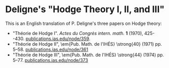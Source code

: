 # Deligne's "Hodge Theory I, II, and III"

This is an English translation of P. Deligne's three papers on Hodge theory:

- "Théorie de Hodge I". _Actes du Congrès intern. math._ **1** (1970), 425--430. [publications.ias.edu/node/359](https://publications.ias.edu/node/359).
- "Théorie de Hodge II", \em{Pub. Math. de l'IHÉS} \strong{40} (1971) pp. 5–58. [publications.ias.edu/node/361](https://publications.ias.edu/node/361)
- "Théorie de Hodge III", \em{Pub. Math. de l'IHÉS} \strong{44} (1974) pp. 5–77. [publications.ias.edu/node/373](https://publications.ias.edu/node/373)
